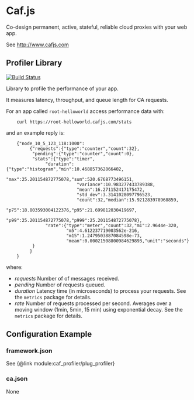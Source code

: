 # Caf.js

Co-design permanent, active, stateful, reliable cloud proxies with your web app.

See http://www.cafjs.com

## Profiler Library
[![Build Status](https://travis-ci.org/cafjs/caf_profiler.svg?branch=master)](https://travis-ci.org/cafjs/caf_profiler)


Library to profile the performance of your app.

It measures latency, throughput, and queue length for CA requests.

For an app called `root-helloworld` access performance data with:

```
    curl https://root-helloworld.cafjs.com/stats
```

and an example reply is:

```
    {"node_10_5_123_118:1000":
         {"requests":{"type":"counter","count":32},
          "pending":{"type":"counter","count":0},
          "stats":{"type":"timer",
               "duration":{"type":"histogram","min":10.468857362866402,
                           "max":25.201154872775078,"sum":520.6768773496151,
                           "variance":10.983277433789388,
                           "mean":16.271152417175472,
                           "std_dev":3.3141028097796523,
                           "count":32,"median":15.921283978968859,
                           "p75":18.803593004122376,"p95":21.699812030419697,
                           "p99":25.201154872775078,"p999":25.201154872775078},
               "rate":{"type":"meter","count":32,"m1":2.9644e-320,
                       "m5":4.612237719003562e-216,
                       "m15":1.2479503887084598e-73,
                       "mean":0.00021508800984629893,"unit":"seconds"}
          }
         }
    }
```

where:

* *requests* Number of of messages received.
* *pending* Number of requests queued.
* *duration* Latency time (in microseconds) to process your requests. See the `metrics` package for details.
* *rate* Number of requests processed per second. Averages over a moving window (1min, 5min, 15 min) using exponential decay.  See the `metrics` package for details.

## Configuration Example

### framework.json

 See {@link module:caf_profiler/plug_profiler}


### ca.json

  None

